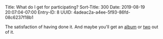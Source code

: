 Title: What do I get for participating?
Sort-Title: 300
Date: 2019-08-19 20:07:04-07:00
Entry-ID: 8
UUID: 4adeac2a-a4ee-5f93-86fd-08c6237f18b1

The satisfaction of having done it. And maybe you'll get an [album](https://sockpuppet.bandcamp.com/album/novembeat-2016) or [two](https://sockpuppet.bandcamp.com/album/novembeat-2017) out of it.

